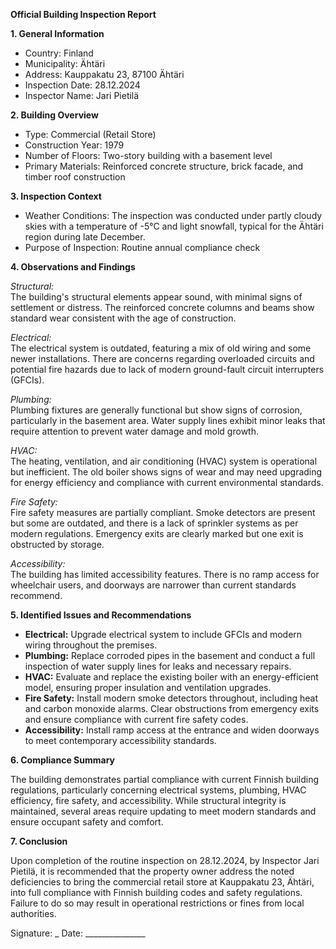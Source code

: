 **Official Building Inspection Report**

**1. General Information**

- Country: Finland
- Municipality: Ähtäri
- Address: Kauppakatu 23, 87100 Ähtäri
- Inspection Date: 28.12.2024
- Inspector Name: Jari Pietilä

**2. Building Overview**

- Type: Commercial (Retail Store)
- Construction Year: 1979
- Number of Floors: Two-story building with a basement level
- Primary Materials: Reinforced concrete structure, brick facade, and timber roof construction

**3. Inspection Context**

- Weather Conditions: The inspection was conducted under partly cloudy skies with a temperature of -5°C and light snowfall, typical for the Ähtäri region during late December.
- Purpose of Inspection: Routine annual compliance check

**4. Observations and Findings**

*Structural:*  
The building's structural elements appear sound, with minimal signs of settlement or distress. The reinforced concrete columns and beams show standard wear consistent with the age of construction.

*Electrical:*  
The electrical system is outdated, featuring a mix of old wiring and some newer installations. There are concerns regarding overloaded circuits and potential fire hazards due to lack of modern ground-fault circuit interrupters (GFCIs).

*Plumbing:*  
Plumbing fixtures are generally functional but show signs of corrosion, particularly in the basement area. Water supply lines exhibit minor leaks that require attention to prevent water damage and mold growth.

*HVAC:*  
The heating, ventilation, and air conditioning (HVAC) system is operational but inefficient. The old boiler shows signs of wear and may need upgrading for energy efficiency and compliance with current environmental standards.

*Fire Safety:*  
Fire safety measures are partially compliant. Smoke detectors are present but some are outdated, and there is a lack of sprinkler systems as per modern regulations. Emergency exits are clearly marked but one exit is obstructed by storage.

*Accessibility:*  
The building has limited accessibility features. There is no ramp access for wheelchair users, and doorways are narrower than current standards recommend.

**5. Identified Issues and Recommendations**

- **Electrical:** Upgrade electrical system to include GFCIs and modern wiring throughout the premises.
- **Plumbing:** Replace corroded pipes in the basement and conduct a full inspection of water supply lines for leaks and necessary repairs.
- **HVAC:** Evaluate and replace the existing boiler with an energy-efficient model, ensuring proper insulation and ventilation upgrades.
- **Fire Safety:** Install modern smoke detectors throughout, including heat and carbon monoxide alarms. Clear obstructions from emergency exits and ensure compliance with current fire safety codes.
- **Accessibility:** Install ramp access at the entrance and widen doorways to meet contemporary accessibility standards.

**6. Compliance Summary**

The building demonstrates partial compliance with current Finnish building regulations, particularly concerning electrical systems, plumbing, HVAC efficiency, fire safety, and accessibility. While structural integrity is maintained, several areas require updating to meet modern standards and ensure occupant safety and comfort.

**7. Conclusion**

Upon completion of the routine inspection on 28.12.2024, by Inspector Jari Pietilä, it is recommended that the property owner address the noted deficiencies to bring the commercial retail store at Kauppakatu 23, Ähtäri, into full compliance with Finnish building codes and safety regulations. Failure to do so may result in operational restrictions or fines from local authorities.

Signature: _
Date: _______________